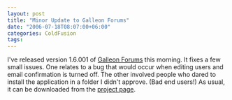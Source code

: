 ```yaml
---
layout: post
title: "Minor Update to Galleon Forums"
date: "2006-07-18T08:07:00+06:00"
categories: ColdFusion 
tags: 
---
```


I've released version 1.6.001 of <a href="http://ray.camdenfamily.com/projects/galleon/">Galleon Forums</a> this morning. It fixes a few small issues. One relates to a bug that would occur when editing users and email confirmation is turned off. The other involved people who dared to install the application in a folder I didn't approve. (Bad end users!) As usual, it can be downloaded from the <a href="http://ray.camdenfamily.com/projects/galleon/">project page</a>.